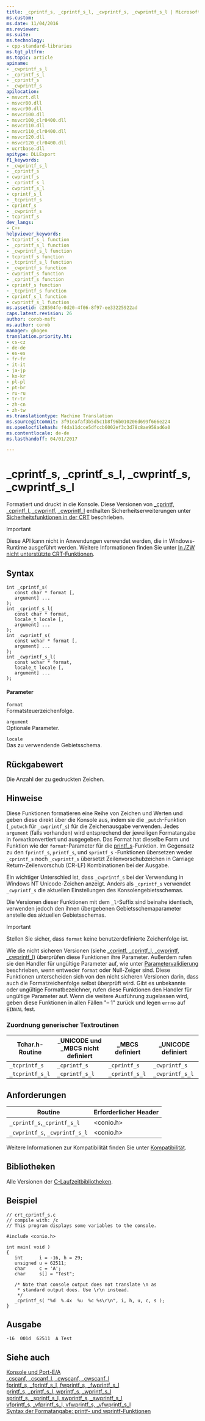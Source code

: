 ```yaml
---
title: _cprintf_s, _cprintf_s_l, _cwprintf_s, _cwprintf_s_l | Microsoft-Dokumentation
ms.custom: 
ms.date: 11/04/2016
ms.reviewer: 
ms.suite: 
ms.technology:
- cpp-standard-libraries
ms.tgt_pltfrm: 
ms.topic: article
apiname:
- _cwprintf_s_l
- _cprintf_s_l
- _cprintf_s
- _cwprintf_s
apilocation:
- msvcrt.dll
- msvcr80.dll
- msvcr90.dll
- msvcr100.dll
- msvcr100_clr0400.dll
- msvcr110.dll
- msvcr110_clr0400.dll
- msvcr120.dll
- msvcr120_clr0400.dll
- ucrtbase.dll
apitype: DLLExport
f1_keywords:
- _cwprintf_s_l
- _cprintf_s
- cwprintf_s
- _cprintf_s_l
- cwprintf_s_l
- cprintf_s_l
- _tcprintf_s
- cprintf_s
- _cwprintf_s
- tcprintf_s
dev_langs:
- C++
helpviewer_keywords:
- tcprintf_s_l function
- _cprintf_s_l function
- _cwprintf_s_l function
- tcprintf_s function
- _tcprintf_s_l function
- _cwprintf_s function
- cwprintf_s function
- _cprintf_s function
- cprintf_s function
- _tcprintf_s function
- cprintf_s_l function
- cwprintf_s_l function
ms.assetid: c28504fe-0d20-4f06-8f97-ee33225922ad
caps.latest.revision: 26
author: corob-msft
ms.author: corob
manager: ghogen
translation.priority.ht:
- cs-cz
- de-de
- es-es
- fr-fr
- it-it
- ja-jp
- ko-kr
- pl-pl
- pt-br
- ru-ru
- tr-tr
- zh-cn
- zh-tw
ms.translationtype: Machine Translation
ms.sourcegitcommit: 3f91eafaf3b5d5c1b8f96b010206d699f666e224
ms.openlocfilehash: f4da11dcce5dfccb6002ef3c3d78c8ae958ad6a0
ms.contentlocale: de-de
ms.lasthandoff: 04/01/2017

---
```

# <a name="cprintfs-cprintfsl-cwprintfs-cwprintfsl"></a>_cprintf_s, _cprintf_s_l, _cwprintf_s, _cwprintf_s_l
Formatiert und druckt in die Konsole. Diese Versionen von [_cprintf, _cprintf_l, _cwprintf, _cwprintf_l](../../c-runtime-library/reference/cprintf-cprintf-l-cwprintf-cwprintf-l.md) enthalten Sicherheitserweiterungen unter [Sicherheitsfunktionen in der CRT](../../c-runtime-library/security-features-in-the-crt.md) beschrieben.  
  
> [!IMPORTANT]
>  Diese API kann nicht in Anwendungen verwendet werden, die in Windows-Runtime ausgeführt werden. Weitere Informationen finden Sie unter [In /ZW nicht unterstützte CRT-Funktionen](http://msdn.microsoft.com/library/windows/apps/jj606124.aspx).  
  
## <a name="syntax"></a>Syntax  
  
```  
int _cprintf_s(   
   const char * format [,   
   argument] ...   
);  
int _cprintf_s_l(   
   const char * format,  
   locale_t locale [,   
   argument] ...   
);  
int _cwprintf_s(  
   const wchar * format [,   
   argument] ...  
);  
int _cwprintf_s_l(  
   const wchar * format,  
   locale_t locale [,   
   argument] ...  
);  
```  
  
#### <a name="parameters"></a>Parameter  
 `format`  
 Formatsteuerzeichenfolge.  
  
 `argument`  
 Optionale Parameter.  
  
 `locale`  
 Das zu verwendende Gebietsschema.  
  
## <a name="return-value"></a>Rückgabewert  
 Die Anzahl der zu gedruckten Zeichen.  
  
## <a name="remarks"></a>Hinweise  
 Diese Funktionen formatieren eine Reihe von Zeichen und Werten und geben diese direkt über die Konsole aus, indem sie die `_putch`-Funktion (`_putwch` für `_cwprintf_s`) für die Zeichenausgabe verwenden. Jedes `argument` (falls vorhanden) wird entsprechend der jeweiligen Formatangabe in `format`konvertiert und ausgegeben. Das Format hat dieselbe Form und Funktion wie der `format`-Parameter für die [printf_s](../../c-runtime-library/format-specification-syntax-printf-and-wprintf-functions.md)-Funktion. Im Gegensatz zu den `fprintf_s`, `printf_s`, und `sprintf_s` -Funktionen übersetzen weder `_cprintf_s` noch `_cwprintf_s` übersetzt Zeilenvorschubzeichen in Carriage Return-Zeilenvorschub (CR-LF) Kombinationen bei der Ausgabe.  
  
 Ein wichtiger Unterschied ist, dass `_cwprintf_s` bei der Verwendung in Windows NT Unicode-Zeichen anzeigt. Anders als `_cprintf_s` verwendet `_cwprintf_s` die aktuellen Einstellungen des Konsolengebietsschemas.  
  
 Die Versionen dieser Funktionen mit dem `_l`-Suffix sind beinahe identisch, verwenden jedoch den ihnen übergebenen Gebietsschemaparameter anstelle des aktuellen Gebietsschemas.  
  
> [!IMPORTANT]
>  Stellen Sie sicher, dass `format` keine benutzerdefinierte Zeichenfolge ist.  
  
 Wie die nicht sicheren Versionen (siehe [_cprintf, _cprintf_l, _cwprintf, _cwprintf_l](../../c-runtime-library/reference/cprintf-cprintf-l-cwprintf-cwprintf-l.md)) überprüfen diese Funktionen ihre Parameter. Außerdem rufen sie den Handler für ungültige Parameter auf, wie unter [Parametervalidierung](../../c-runtime-library/parameter-validation.md) beschrieben, wenn entweder `format` oder Null-Zeiger sind. Diese Funktionen unterscheiden sich von den nicht sicheren Versionen darin, dass auch die Formatzeichenfolge selbst überprüft wird. Gibt es unbekannte oder ungültige Formatbezeichner, rufen diese Funktionen den Handler für ungültige Parameter auf. Wenn die weitere Ausführung zugelassen wird, geben diese Funktionen in allen Fällen "– 1" zurück und legen `errno` auf `EINVAL` fest.  
  
### <a name="generic-text-routine-mappings"></a>Zuordnung generischer Textroutinen  
  
|Tchar.h-Routine|_UNICODE und _MBCS nicht definiert|_MBCS definiert|_UNICODE definiert|  
|---------------------|--------------------------------------|--------------------|-----------------------|  
|`_tcprintf_s`|`_cprintf_s`|`_cprintf_s`|`_cwprintf_s`|  
|`_tcprintf_s_l`|`_cprintf_s_l`|`_cprintf_s_l`|`_cwprintf_s_l`|  
  
## <a name="requirements"></a>Anforderungen  
  
|Routine|Erforderlicher Header|  
|-------------|---------------------|  
|`_cprintf_s`,`_cprintf_s_l`|\<conio.h>|  
|`_cwprintf_s`, `_cwprintf_s_l`|\<conio.h>|  
  
 Weitere Informationen zur Kompatibilität finden Sie unter [Kompatibilität](../../c-runtime-library/compatibility.md).  
  
## <a name="libraries"></a>Bibliotheken  
 Alle Versionen der [C-Laufzeitbibliotheken](../../c-runtime-library/crt-library-features.md).  
  
## <a name="example"></a>Beispiel  
  
```  
// crt_cprintf_s.c  
// compile with: /c  
// This program displays some variables to the console.  
  
#include <conio.h>  
  
int main( void )  
{  
   int      i = -16, h = 29;  
   unsigned u = 62511;  
   char     c = 'A';  
   char     s[] = "Test";  
  
   /* Note that console output does not translate \n as  
    * standard output does. Use \r\n instead.  
    */  
   _cprintf_s( "%d  %.4x  %u  %c %s\r\n", i, h, u, c, s );  
}  
```  
  
## <a name="output"></a>Ausgabe  
  
```  
-16  001d  62511  A Test  
```  
  
## <a name="see-also"></a>Siehe auch  
 [Konsole und Port-E/A](../../c-runtime-library/console-and-port-i-o.md)   
 [_cscanf, _cscanf_l, _cwscanf, _cwscanf_l](../../c-runtime-library/reference/cscanf-cscanf-l-cwscanf-cwscanf-l.md)   
 [fprintf_s, _fprintf_s_l, fwprintf_s, _fwprintf_s_l](../../c-runtime-library/reference/fprintf-s-fprintf-s-l-fwprintf-s-fwprintf-s-l.md)   
 [printf_s, _printf_s_l, wprintf_s, _wprintf_s_l](../../c-runtime-library/reference/printf-s-printf-s-l-wprintf-s-wprintf-s-l.md)   
 [sprintf_s, _sprintf_s_l, swprintf_s, _swprintf_s_l](../../c-runtime-library/reference/sprintf-s-sprintf-s-l-swprintf-s-swprintf-s-l.md)   
 [vfprintf_s, _vfprintf_s_l, vfwprintf_s, _vfwprintf_s_l](../../c-runtime-library/reference/vfprintf-s-vfprintf-s-l-vfwprintf-s-vfwprintf-s-l.md)   
 [Syntax der Formatangabe: printf- und wprintf-Funktionen](../../c-runtime-library/format-specification-syntax-printf-and-wprintf-functions.md)
